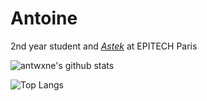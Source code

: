 # Antoine

2nd year student and [_Astek_](https://www.epitech.eu/fr/actualites-evenements/lab-astek-art79/) at EPITECH Paris

![antwxne's github stats](https://github-readme-stats.vercel.app/api?username=antwxne)

![Top Langs](https://github-readme-stats.vercel.app/api/top-langs/?username=antwxne)



<!--
**antwxne/antwxne** is a ✨ _special_ ✨ repository because its `README.md` (this file) appears on your GitHub profile.

Here are some ideas to get you started:

- 🔭 I’m currently working on ...
- 🌱 I’m currently learning ...
- 👯 I’m looking to collaborate on ...
- 🤔 I’m looking for help with ...
- 💬 Ask me about ...
- 📫 How to reach me: ...
- 😄 Pronouns: ...
- ⚡ Fun fact: ...
-->
